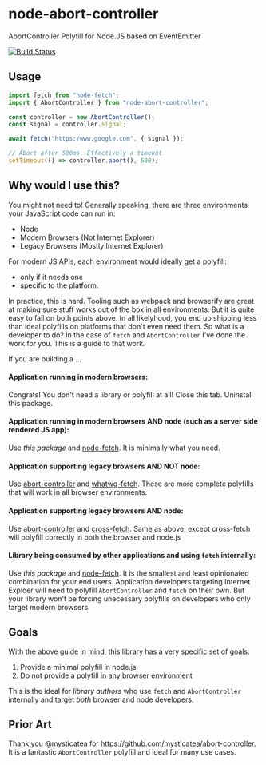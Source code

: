 # node-abort-controller

AbortController Polyfill for Node.JS based on EventEmitter

[![Build Status](https://dev.azure.com/stfaul/node-abort-controller/_apis/build/status/southpolesteve.node-abort-controller?branchName=master)](https://dev.azure.com/stfaul/node-abort-controller/_build/latest?definitionId=3&branchName=master)

## Usage

```js
import fetch from "node-fetch";
import { AbortController } from "node-abort-controller";

const controller = new AbortController();
const signal = controller.signal;

await fetch("https:/www.google.com", { signal });

// Abort after 500ms. Effectively a timeout
setTimeout(() => controller.abort(), 500);
```

## Why would I use this?

You might not need to! Generally speaking, there are three environments your JavaScript code can run in:

- Node
- Modern Browsers (Not Internet Explorer)
- Legacy Browsers (Mostly Internet Explorer)

For modern JS APIs, each environment would ideally get a polyfill:

- only if it needs one
- specific to the platform.

In practice, this is hard. Tooling such as webpack and browserify are great at making sure stuff works out of the box in all environments. But it is quite easy to fail on both points above. In all likelyhood, you end up shipping less than ideal polyfills on platforms that don't even need them. So what is a developer to do? In the case of `fetch` and `AbortController` I've done the work for you. This is a guide to that work.

If you are building a ...

#### Application running in modern browsers:

Congrats! You don't need a library or polyfill at all! Close this tab. Uninstall this package.

#### Application running in modern browsers AND node (such as a server side rendered JS app):

Use _this package_ and [node-fetch](https://www.npmjs.com/package/node-fetch). It is minimally what you need.

#### Application supporting legacy browsers AND NOT node:

Use [abort-controller](https://www.npmjs.com/package/abort-controller) and [whatwg-fetch](https://www.npmjs.com/package/whatwg-fetch). These are more complete polyfills that will work in all browser environments.

#### Application supporting legacy browsers AND node:

Use [abort-controller](https://www.npmjs.com/package/abort-controller) and [cross-fetch](https://www.npmjs.com/package/cross-fetch). Same as above, except cross-fetch will polyfill correctly in both the browser and node.js

#### Library being consumed by other applications and using `fetch` internally:

Use _this package_ and [node-fetch](https://www.npmjs.com/package/node-fetch). It is the smallest and least opinionated combination for your end users. Application developers targeting Internet Exploer will need to polyfill `AbortController` and `fetch` on their own. But your library won't be forcing unecessary polyfills on developers who only target modern browsers.

## Goals

With the above guide in mind, this library has a very specific set of goals:

1. Provide a minimal polyfill in node.js
2. Do not provide a polyfill in any browser environment

This is the ideal for _library authors_ who use `fetch` and `AbortController` internally and target _both_ browser and node developers.

## Prior Art

Thank you @mysticatea for https://github.com/mysticatea/abort-controller. It is a fantastic `AbortController` polyfill and ideal for many use cases.

